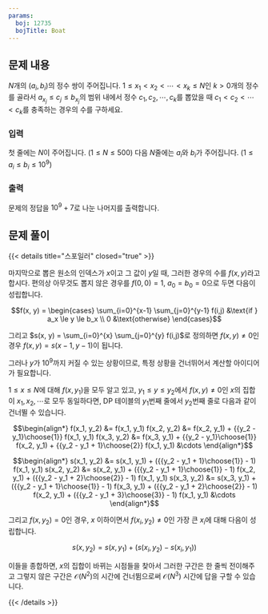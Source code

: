 ```yaml
---
params:
  boj: 12735
  bojTitle: Boat
---
```


## 문제 내용

$N$개의 $(a_i, b_i)$의 정수 쌍이 주어집니다. $1 \le x_1 < x_2 < \cdots < x_k \le N$인 $k>0$개의 정수를 골라서 $a_{x_j} \le c_j \le b_{x_j}$의 범위 내에서 정수 $c_1, c_2, \cdots, c_k$를 뽑았을 때
$c_1 < c_2 < \cdots < c_k$를 충족하는 경우의 수를 구하세요.

### 입력

첫 줄에는 $N$이 주어집니다. ($1 \le N \le 500$) 다음 $N$줄에는 $a_i$와 $b_i$가 주어집니다. ($1 \le a_i \le b_i \le 10^9$)

### 출력

문제의 정답을 $10^9+7$로 나눈 나머지를 출력합니다.

## 문제 풀이

{{< details title="스포일러" closed="true" >}}

마지막으로 뽑은 원소의 인덱스가 $x$이고 그 값이 $y$일 때, 그러한 경우의 수를 $f(x, y)$라고 합시다. 편의상 아무것도 뽑지 않은 경우를 $f(0, 0) = 1$, $a_0 = b_0 = 0$으로 두면 다음이 성립합니다.

$$f(x, y) = \begin{cases}
\sum_{i=0}^{x-1} \sum_{j=0}^{y-1} f(i,j) &\text{if } a_x \le y \le b_x \\
0 &\text{otherwise}
\end{cases}$$

그리고 $s(x, y) = \sum_{i=0}^{x} \sum_{j=0}^{y} f(i,j)$로 정의하면 $f(x, y) \neq 0$인 경우 $f(x, y) = s(x-1, y-1)$이 됩니다.

그러나 $y$가 $10^9$까지 커질 수 있는 상황이므로, 특정 상황을 건너뛰어서 계산할 아이디어가 필요합니다.

$1 \le x \le N$에 대해 $f(x, y_1)$을 모두 알고 있고, $y_1 \le y \le y_2$에서 $f(x, y) \neq 0$인 $x$의 집합이 $x_1, x_2, \cdots$로 모두 동일하다면, DP 테이블의 $y_1$번째 줄에서 $y_2$번째 줄로 다음과 같이 건너뛸 수 있습니다.

$$\begin{align*}
f(x_1, y_2) &= f(x_1, y_1)
f(x_2, y_2) &= f(x_2, y_1) + {{y_2 - y_1}\choose{1}} f(x_1, y_1)
f(x_3, y_2) &= f(x_3, y_1) + {{y_2 - y_1}\choose{1}} f(x_2, y_1) + {{y_2 - y_1 + 1}\choose{2}} f(x_1, y_1)
&\cdots
\end{align*}$$

$$\begin{align*}
s(x_1, y_2) &= s(x_1, y_1) + ({{y_2 - y_1 + 1}\choose{1}} - 1) f(x_1, y_1)
s(x_2, y_2) &= s(x_2, y_1) + ({{y_2 - y_1 + 1}\choose{1}} - 1) f(x_2, y_1) + ({{y_2 - y_1 + 2}\choose{2}} - 1) f(x_1, y_1)
s(x_3, y_2) &= s(x_3, y_1) + ({{y_2 - y_1 + 1}\choose{1}} - 1) f(x_3, y_1) + ({{y_2 - y_1 + 2}\choose{2}} - 1) f(x_2, y_1) + ({{y_2 - y_1 + 3}\choose{3}} - 1) f(x_1, y_1)
&\cdots
\end{align*}$$

그리고 $f(x, y_2) = 0$인 경우, $x$ 이하이면서 $f(x_i, y_2) \neq 0$인 가장 큰 $x_i$에 대해 다음이 성립합니다.

$$s(x, y_2) = s(x, y_1) + (s(x_i, y_2) - s(x_i, y_1))$$

이들을 종합하면, $x$의 집합이 바뀌는 시점들을 찾아서 그러한 구간은 한 줄씩 전이해주고 그렇지 않은 구간은 $\mathcal{O}(N^2)$의 시간에 건너뜀으로써 $\mathcal{O}(N^3)$ 시간에 답을 구할 수 있습니다.

{{< /details >}}
